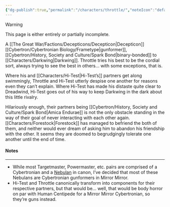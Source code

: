 ```yaml
---
{"dg-publish":true,"permalink":"/characters/throttle/","noteIcon":"default"}
---
```

  
>[!warning] 
>This page is either entirely or partially incomplete. 

A [[The Great War/Factions/Decepticons/Decepticon\|Decepticon]] [[Cybertron/Cybertronian Biology/Frametype\|gunformer]], [[Cybertron/History, Society and Culture/Spark Bond\|binary-bonded]] to [[Characters/Darkwing\|Darkwing]].  Throttle tries his best to be the cordial sort, always trying to see the best in others… with some exceptions, that is. 

Where his and [[Characters/Hi-Test\|Hi-Test’s]] partners get along swimmingly, Throttle and Hi-Test utterly despise one another for reasons even they can’t explain. Where Hi-Test has made his distaste quite clear to Dreadwind, Hi-Test goes out of his way to keep Darkwing in the dark about this little rivalry. 

Hilariously enough, their partners being [[Cybertron/History, Society and Culture/Spark Bond\|Amica Endurae]] is not the only obstacle standing in the way of their goal of never interacting with each other again. [[Characters/Forestock\|Forestock]] has managed to befriend the both of them, and neither would ever dream of asking him to abandon his friendship with the other. It seems they are doomed to begrudgingly tolerate one another until the end of time. 
#### Notes
---
- While most Targetmaster, Powermaster, etc. pairs are comprised of a Cybertronian and a [Nebulan](https://tfwiki.net/wiki/Nebulan) in canon, I’ve decided that most of these Nebulans are Cybertronian gunformers in Mirror Mirror. 
- Hi-Test and Throttle canonically transform into components for their respective partners, but that would be… well, that would be body horror on par with Human Centipede for a Mirror Mirror Cybertronian, so they’re guns instead. 